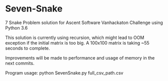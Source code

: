 # Seven-Snake

7 Snake Problem solution for Ascent Software Vanhackaton Challenge using Python 3.6

This solution is currently using recursion, which might lead to OOM exception if the initial matrix is too big.
A 100x100 matrix is taking ~55 seconds to complete.

Improvements will be made to performance and usage of memory in the next commits.

Program usage:
python SevenSnake.py full_csv_path.csv
